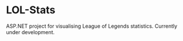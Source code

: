 # LOL-Stats
ASP.NET project for visualising League of Legends statistics. Currently under development.
